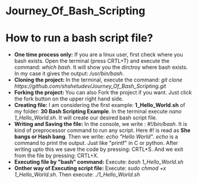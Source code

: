 # Journey_Of_Bash_Scripting

<h1>How to run a bash script file?</h1>
<ul>
  <li>
    <b> One time process only:</b> If you are a linux user, first check where you bash exists. Open the terminal (press CRTL+T) and execute the command: <i>which bash</i>. It will show you the dirctroy where bash exists. In my case it gives the output: <i>/usr/bin/bash</i>.
  </li>
  <li> <b>Cloning the project: </b> In the terminal, execute the command: <i>git clone https://github.com/shshetudev/Journey_Of_Bash_Scripting.git</i></li>
  <li> <b>Forking the project: </b> You can also Fork the project if you want. Just click the fork button on the upper right hand side.</li>
  <li> <b>Creating file:</b> I am considering the first example: <b>1_Hello_World.sh</b> of my folder: <b>30 Bash Scripting Example</b>. In the terminal execute <i>nano 1_Hello_World.sh</i>. It will create our desired bash script file.</li>
    <li> <b>Writing and Saving the file:</b> In the console, we write : <i>#!/bin/bash</i>. It is kind of preprocessor command to run any script. Here <i>#!</i>  is read as <b>She bangs or Hash bang</b>. Then we write: <i>echo "Hello World"</i>. <i>echo</i> is a command to print the output. Just like "printf" in C or python. After writing upto this we save the code by pressing: CRTL+S. And we exit from the file by pressing: CRTL+X.</li>
    <li> <b>Executing file by "bash" command:</b> Execute: <i>bash 1_Hello_World.sh</i></li>
    <li> <b>Onther way of Executing script file:</b> Execute: <i>sudo chmod +x 1_Hello_World.sh</i>. Then execute: <i>./1_Hello_World.sh</i></li>
</ul>
